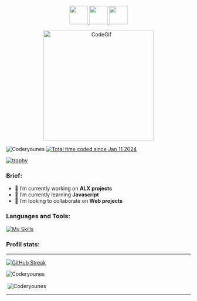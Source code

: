 <p align="center">
<a href="https://younesb.tech/">
  <img height="50" src="https://user-images.githubusercontent.com/46517096/166972883-f5f1d88c-0246-4374-88ac-ded0f2cf0699.png"/>
</a>
<a href="https://www.linkedin.com/in/younes-bousfiha-9838361a6/">
  <img height="50" src="https://user-images.githubusercontent.com/46517096/166973395-19676cd8-f8ec-4abf-83ff-da8243505b82.png"/>
</a>
<a href="https://twitter.com/bousfiha_younes">
  <img height="50" src="https://user-images.githubusercontent.com/46517096/166974271-91dfa250-d70b-4cb9-8707-f1bda1b708c3.png"/>
</a>
  </p>
  <p align="center">
    <img src="https://giphy.com/embed/qgQUggAC3Pfv687qPC"  alt="CodeGif" width="300">
 </p>
<p align="left"> <img src="https://komarev.com/ghpvc/?username=Coderyounes&label=Profile%20views&color=0e75b6&style=flat" alt="Coderyounes" /> 
<a href="https://wakatime.com/@018cf9a4-8f82-4e62-ae08-b38961e8dd07"><img src="https://wakatime.com/badge/user/018cf9a4-8f82-4e62-ae08-b38961e8dd07.svg" alt="Total time coded since Jan 11 2024" /></a>
</p>

[![trophy](https://github-profile-trophy.vercel.app/?username=Coderyounes&theme=darkhub)](https://github.com/ryo-ma/github-profile-trophy)

<h3 align="left">Brief:</h3>
<ul>
  <li>🔭 I’m currently working on  <strong>ALX projects</strong></li>
  <li>🌱 I’m currently learning <strong>Javascript</strong></li>
  <li>👯 I’m looking to collaborate on <strong>Web projects</strong></li>
</ul>

<h3 align="left">Languages and Tools:</h3>

[![My Skills](https://skillicons.dev/icons?i=html,css,git,bash,c,linux,mysql,python,tailwind,flask)](https://skillicons.dev)

<h3 align="left">Profil stats:</h3>
<hr>

[![GitHub Streak](https://streak-stats.demolab.com?user=Coderyounes&theme=tokyonight-duo)](https://git.io/streak-stats)

<p><img align="center" src="https://github-readme-stats.vercel.app/api/top-langs?username=Coderyounes&theme=github_dark&show_icons=true&locale=en&layout=compact" alt="Coderyounes" /></p>

<p>&nbsp;<img align="center" src="https://github-readme-stats.vercel.app/api?username=Coderyounes&theme=github_dark&show_icons=true&locale=en" alt="Coderyounes" /></p>

<hr>
